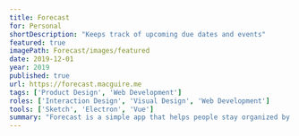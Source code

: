 ```yaml
---
title: Forecast
for: Personal
shortDescription: "Keeps track of upcoming due dates and events"
featured: true
imagePath: Forecast/images/featured
date: 2019-12-01
year: 2019
published: true
url: https://forecast.macguire.me
tags: ['Product Design', 'Web Development']
roles: ['Interaction Design', 'Visual Design', 'Web Development']
tools: ['Sketch', 'Electron', 'Vue']
summary: "Forecast is a simple app that helps people stay organized by counting down to due dates and events. The items that need to be done soonest are shown first, and users can make decisions about what to work on based on how much time they have left."
---
```

